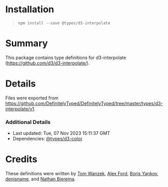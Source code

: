 # Installation
> `npm install --save @types/d3-interpolate`

# Summary
This package contains type definitions for d3-interpolate (https://github.com/d3/d3-interpolate/).

# Details
Files were exported from https://github.com/DefinitelyTyped/DefinitelyTyped/tree/master/types/d3-interpolate/v1.

### Additional Details
 * Last updated: Tue, 07 Nov 2023 15:11:37 GMT
 * Dependencies: [@types/d3-color](https://npmjs.com/package/@types/d3-color)

# Credits
These definitions were written by [Tom Wanzek](https://github.com/tomwanzek), [Alex Ford](https://github.com/gustavderdrache), [Boris Yankov](https://github.com/borisyankov), [denisname](https://github.com/denisname), and [Nathan Bierema](https://github.com/Methuselah96).
